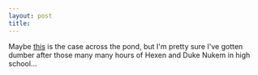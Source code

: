 ```yaml
---
layout: post
title: 
---
```


Maybe <a href="http://www.sunday-times.co.uk/news/pages/sti/2001/07/22/stinwenws03005.html">this</a> is the case across the pond, but I'm pretty sure I've gotten dumber after those many many hours of Hexen and Duke Nukem in high school...
